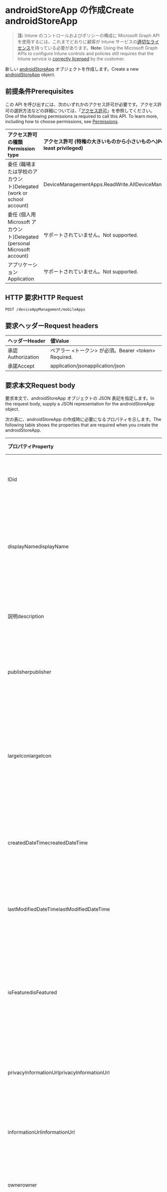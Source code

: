 # <a name="create-androidstoreapp"></a><span data-ttu-id="e8c23-101">androidStoreApp の作成</span><span class="sxs-lookup"><span data-stu-id="e8c23-101">Create androidStoreApp</span></span>

> <span data-ttu-id="e8c23-102">**注:** Intune のコントロールおよびポリシーの構成に Microsoft Graph API を使用するには、これまでどおりに顧客が Intune サービスの[適切なライセンス](https://go.microsoft.com/fwlink/?linkid=839381)を持っている必要があります。</span><span class="sxs-lookup"><span data-stu-id="e8c23-102">**Note:** Using the Microsoft Graph APIs to configure Intune controls and policies still requires that the Intune service is [correctly licensed](https://go.microsoft.com/fwlink/?linkid=839381) by the customer.</span></span>

<span data-ttu-id="e8c23-103">新しい [androidStoreApp](../resources/intune_apps_androidstoreapp.md) オブジェクトを作成します。</span><span class="sxs-lookup"><span data-stu-id="e8c23-103">Create a new [androidStoreApp](../resources/intune_apps_androidstoreapp.md) object.</span></span>
## <a name="prerequisites"></a><span data-ttu-id="e8c23-104">前提条件</span><span class="sxs-lookup"><span data-stu-id="e8c23-104">Prerequisites</span></span>
<span data-ttu-id="e8c23-p101">この API を呼び出すには、次のいずれかのアクセス許可が必要です。アクセス許可の選択方法などの詳細については、「[アクセス許可](../../../concepts/permissions_reference.md)」を参照してください。</span><span class="sxs-lookup"><span data-stu-id="e8c23-p101">One of the following permissions is required to call this API. To learn more, including how to choose permissions, see [Permissions](../../../concepts/permissions_reference.md).</span></span>

|<span data-ttu-id="e8c23-107">アクセス許可の種類</span><span class="sxs-lookup"><span data-stu-id="e8c23-107">Permission type</span></span>|<span data-ttu-id="e8c23-108">アクセス許可 (特権の大きいものから小さいものへ)</span><span class="sxs-lookup"><span data-stu-id="e8c23-108">Permissions (from most to least privileged)</span></span>|
|:---|:---|
|<span data-ttu-id="e8c23-109">委任 (職場または学校のアカウント)</span><span class="sxs-lookup"><span data-stu-id="e8c23-109">Delegated (work or school account)</span></span>|<span data-ttu-id="e8c23-110">DeviceManagementApps.ReadWrite.All</span><span class="sxs-lookup"><span data-stu-id="e8c23-110">DeviceManagementApps.ReadWrite.All</span></span>|
|<span data-ttu-id="e8c23-111">委任 (個人用 Microsoft アカウント)</span><span class="sxs-lookup"><span data-stu-id="e8c23-111">Delegated (personal Microsoft account)</span></span>|<span data-ttu-id="e8c23-112">サポートされていません。</span><span class="sxs-lookup"><span data-stu-id="e8c23-112">Not supported.</span></span>|
|<span data-ttu-id="e8c23-113">アプリケーション</span><span class="sxs-lookup"><span data-stu-id="e8c23-113">Application</span></span>|<span data-ttu-id="e8c23-114">サポートされていません。</span><span class="sxs-lookup"><span data-stu-id="e8c23-114">Not supported.</span></span>|

## <a name="http-request"></a><span data-ttu-id="e8c23-115">HTTP 要求</span><span class="sxs-lookup"><span data-stu-id="e8c23-115">HTTP Request</span></span>
<!-- {
  "blockType": "ignored"
}
-->
``` http
POST /deviceAppManagement/mobileApps
```

## <a name="request-headers"></a><span data-ttu-id="e8c23-116">要求ヘッダー</span><span class="sxs-lookup"><span data-stu-id="e8c23-116">Request headers</span></span>
|<span data-ttu-id="e8c23-117">ヘッダー</span><span class="sxs-lookup"><span data-stu-id="e8c23-117">Header</span></span>|<span data-ttu-id="e8c23-118">値</span><span class="sxs-lookup"><span data-stu-id="e8c23-118">Value</span></span>|
|:---|:---|
|<span data-ttu-id="e8c23-119">承認</span><span class="sxs-lookup"><span data-stu-id="e8c23-119">Authorization</span></span>|<span data-ttu-id="e8c23-120">ベアラー &lt;トークン&gt; が必須。</span><span class="sxs-lookup"><span data-stu-id="e8c23-120">Bearer &lt;token&gt; Required.</span></span>|
|<span data-ttu-id="e8c23-121">承諾</span><span class="sxs-lookup"><span data-stu-id="e8c23-121">Accept</span></span>|<span data-ttu-id="e8c23-122">application/json</span><span class="sxs-lookup"><span data-stu-id="e8c23-122">application/json</span></span>|

## <a name="request-body"></a><span data-ttu-id="e8c23-123">要求本文</span><span class="sxs-lookup"><span data-stu-id="e8c23-123">Request body</span></span>
<span data-ttu-id="e8c23-124">要求本文で、androidStoreApp オブジェクトの JSON 表記を指定します。</span><span class="sxs-lookup"><span data-stu-id="e8c23-124">In the request body, supply a JSON representation for the androidStoreApp object.</span></span>

<span data-ttu-id="e8c23-125">次の表に、androidStoreApp の作成時に必要になるプロパティを示します。</span><span class="sxs-lookup"><span data-stu-id="e8c23-125">The following table shows the properties that are required when you create the androidStoreApp.</span></span>

|<span data-ttu-id="e8c23-126">プロパティ</span><span class="sxs-lookup"><span data-stu-id="e8c23-126">Property</span></span>|<span data-ttu-id="e8c23-127">タイプ</span><span class="sxs-lookup"><span data-stu-id="e8c23-127">Type</span></span>|<span data-ttu-id="e8c23-128">説明</span><span class="sxs-lookup"><span data-stu-id="e8c23-128">Description</span></span>|
|:---|:---|:---|
|<span data-ttu-id="e8c23-129">ID</span><span class="sxs-lookup"><span data-stu-id="e8c23-129">id</span></span>|<span data-ttu-id="e8c23-130">文字列</span><span class="sxs-lookup"><span data-stu-id="e8c23-130">String</span></span>|<span data-ttu-id="e8c23-131">エンティティのキー。</span><span class="sxs-lookup"><span data-stu-id="e8c23-131">Key of the entity.</span></span> <span data-ttu-id="e8c23-132">[mobileApp](../resources/intune_apps_mobileapp.md) から継承します</span><span class="sxs-lookup"><span data-stu-id="e8c23-132">Inherited from [mobileApp](../resources/intune_apps_mobileapp.md)</span></span>|
|<span data-ttu-id="e8c23-133">displayName</span><span class="sxs-lookup"><span data-stu-id="e8c23-133">displayName</span></span>|<span data-ttu-id="e8c23-134">文字列</span><span class="sxs-lookup"><span data-stu-id="e8c23-134">String</span></span>|<span data-ttu-id="e8c23-135">管理者が提供またはインポートしたアプリのタイトル。</span><span class="sxs-lookup"><span data-stu-id="e8c23-135">The admin provided or imported title of the app.</span></span> <span data-ttu-id="e8c23-136">[mobileApp](../resources/intune_apps_mobileapp.md) から継承します</span><span class="sxs-lookup"><span data-stu-id="e8c23-136">Inherited from [mobileApp](../resources/intune_apps_mobileapp.md)</span></span>|
|<span data-ttu-id="e8c23-137">説明</span><span class="sxs-lookup"><span data-stu-id="e8c23-137">description</span></span>|<span data-ttu-id="e8c23-138">文字列</span><span class="sxs-lookup"><span data-stu-id="e8c23-138">String</span></span>|<span data-ttu-id="e8c23-139">アプリの説明。</span><span class="sxs-lookup"><span data-stu-id="e8c23-139">The description of the app.</span></span> <span data-ttu-id="e8c23-140">[mobileApp](../resources/intune_apps_mobileapp.md) から継承します</span><span class="sxs-lookup"><span data-stu-id="e8c23-140">Inherited from [mobileApp](../resources/intune_apps_mobileapp.md)</span></span>|
|<span data-ttu-id="e8c23-141">publisher</span><span class="sxs-lookup"><span data-stu-id="e8c23-141">publisher</span></span>|<span data-ttu-id="e8c23-142">文字列</span><span class="sxs-lookup"><span data-stu-id="e8c23-142">String</span></span>|<span data-ttu-id="e8c23-143">アプリの発行元。</span><span class="sxs-lookup"><span data-stu-id="e8c23-143">The publisher of the app.</span></span> <span data-ttu-id="e8c23-144">[mobileApp](../resources/intune_apps_mobileapp.md) から継承します</span><span class="sxs-lookup"><span data-stu-id="e8c23-144">Inherited from [mobileApp](../resources/intune_apps_mobileapp.md)</span></span>|
|<span data-ttu-id="e8c23-145">largeIcon</span><span class="sxs-lookup"><span data-stu-id="e8c23-145">largeIcon</span></span>|[<span data-ttu-id="e8c23-146">mimeContent</span><span class="sxs-lookup"><span data-stu-id="e8c23-146">mimeContent</span></span>](../resources/intune_shared_mimecontent.md)|<span data-ttu-id="e8c23-147">アプリの詳細に表示され、アイコンのアップロードに使用される大きなアイコン。</span><span class="sxs-lookup"><span data-stu-id="e8c23-147">The large icon, to be displayed in the app details and used for upload of the icon.</span></span> <span data-ttu-id="e8c23-148">[mobileApp](../resources/intune_apps_mobileapp.md) から継承します</span><span class="sxs-lookup"><span data-stu-id="e8c23-148">Inherited from [mobileApp](../resources/intune_apps_mobileapp.md)</span></span>|
|<span data-ttu-id="e8c23-149">createdDateTime</span><span class="sxs-lookup"><span data-stu-id="e8c23-149">createdDateTime</span></span>|<span data-ttu-id="e8c23-150">DateTimeOffset</span><span class="sxs-lookup"><span data-stu-id="e8c23-150">DateTimeOffset</span></span>|<span data-ttu-id="e8c23-151">アプリが作成された日時。</span><span class="sxs-lookup"><span data-stu-id="e8c23-151">The date and time the app was created.</span></span> <span data-ttu-id="e8c23-152">[mobileApp](../resources/intune_apps_mobileapp.md) から継承します</span><span class="sxs-lookup"><span data-stu-id="e8c23-152">Inherited from [mobileApp](../resources/intune_apps_mobileapp.md)</span></span>|
|<span data-ttu-id="e8c23-153">lastModifiedDateTime</span><span class="sxs-lookup"><span data-stu-id="e8c23-153">lastModifiedDateTime</span></span>|<span data-ttu-id="e8c23-154">DateTimeOffset</span><span class="sxs-lookup"><span data-stu-id="e8c23-154">DateTimeOffset</span></span>|<span data-ttu-id="e8c23-155">アプリが最後に変更された日時。</span><span class="sxs-lookup"><span data-stu-id="e8c23-155">The date and time the app was last modified.</span></span> <span data-ttu-id="e8c23-156">[mobileApp](../resources/intune_apps_mobileapp.md) から継承します</span><span class="sxs-lookup"><span data-stu-id="e8c23-156">Inherited from [mobileApp](../resources/intune_apps_mobileapp.md)</span></span>|
|<span data-ttu-id="e8c23-157">isFeatured</span><span class="sxs-lookup"><span data-stu-id="e8c23-157">isFeatured</span></span>|<span data-ttu-id="e8c23-158">ブール値</span><span class="sxs-lookup"><span data-stu-id="e8c23-158">Boolean</span></span>|<span data-ttu-id="e8c23-159">アプリが管理者のおすすめとしてマークされたかどうかを示す値。[mobileApp](../resources/intune_apps_mobileapp.md) から継承します</span><span class="sxs-lookup"><span data-stu-id="e8c23-159">The value indicating whether the app is marked as featured by the admin. Inherited from [mobileApp](../resources/intune_apps_mobileapp.md)</span></span>|
|<span data-ttu-id="e8c23-160">privacyInformationUrl</span><span class="sxs-lookup"><span data-stu-id="e8c23-160">privacyInformationUrl</span></span>|<span data-ttu-id="e8c23-161">文字列</span><span class="sxs-lookup"><span data-stu-id="e8c23-161">String</span></span>|<span data-ttu-id="e8c23-162">プライバシーに関する声明の URL。</span><span class="sxs-lookup"><span data-stu-id="e8c23-162">The privacy statement Url.</span></span> <span data-ttu-id="e8c23-163">[mobileApp](../resources/intune_apps_mobileapp.md) から継承します</span><span class="sxs-lookup"><span data-stu-id="e8c23-163">Inherited from [mobileApp](../resources/intune_apps_mobileapp.md)</span></span>|
|<span data-ttu-id="e8c23-164">informationUrl</span><span class="sxs-lookup"><span data-stu-id="e8c23-164">informationUrl</span></span>|<span data-ttu-id="e8c23-165">文字列</span><span class="sxs-lookup"><span data-stu-id="e8c23-165">String</span></span>|<span data-ttu-id="e8c23-166">詳細情報の URL。</span><span class="sxs-lookup"><span data-stu-id="e8c23-166">The more information Url.</span></span> <span data-ttu-id="e8c23-167">[mobileApp](../resources/intune_apps_mobileapp.md) から継承します</span><span class="sxs-lookup"><span data-stu-id="e8c23-167">Inherited from [mobileApp](../resources/intune_apps_mobileapp.md)</span></span>|
|<span data-ttu-id="e8c23-168">owner</span><span class="sxs-lookup"><span data-stu-id="e8c23-168">owner</span></span>|<span data-ttu-id="e8c23-169">文字列</span><span class="sxs-lookup"><span data-stu-id="e8c23-169">String</span></span>|<span data-ttu-id="e8c23-170">アプリの所有者。</span><span class="sxs-lookup"><span data-stu-id="e8c23-170">The owner of the app.</span></span> <span data-ttu-id="e8c23-171">[mobileApp](../resources/intune_apps_mobileapp.md) から継承します</span><span class="sxs-lookup"><span data-stu-id="e8c23-171">Inherited from [mobileApp](../resources/intune_apps_mobileapp.md)</span></span>|
|<span data-ttu-id="e8c23-172">developer</span><span class="sxs-lookup"><span data-stu-id="e8c23-172">developer</span></span>|<span data-ttu-id="e8c23-173">文字列</span><span class="sxs-lookup"><span data-stu-id="e8c23-173">String</span></span>|<span data-ttu-id="e8c23-174">アプリの開発者。</span><span class="sxs-lookup"><span data-stu-id="e8c23-174">The developer of the app.</span></span> <span data-ttu-id="e8c23-175">[mobileApp](../resources/intune_apps_mobileapp.md) から継承します</span><span class="sxs-lookup"><span data-stu-id="e8c23-175">Inherited from [mobileApp](../resources/intune_apps_mobileapp.md)</span></span>|
|<span data-ttu-id="e8c23-176">notes</span><span class="sxs-lookup"><span data-stu-id="e8c23-176">notes</span></span>|<span data-ttu-id="e8c23-177">文字列</span><span class="sxs-lookup"><span data-stu-id="e8c23-177">String</span></span>|<span data-ttu-id="e8c23-178">アプリ用のメモ。</span><span class="sxs-lookup"><span data-stu-id="e8c23-178">Notes for the app.</span></span> <span data-ttu-id="e8c23-179">[mobileApp](../resources/intune_apps_mobileapp.md) から継承します</span><span class="sxs-lookup"><span data-stu-id="e8c23-179">Inherited from [mobileApp](../resources/intune_apps_mobileapp.md)</span></span>|
|<span data-ttu-id="e8c23-180">publishingState</span><span class="sxs-lookup"><span data-stu-id="e8c23-180">publishingState</span></span>|[<span data-ttu-id="e8c23-181">mobileAppPublishingState</span><span class="sxs-lookup"><span data-stu-id="e8c23-181">mobileAppPublishingState</span></span>](../resources/intune_apps_mobileapppublishingstate.md)|<span data-ttu-id="e8c23-182">アプリの発行の状態。</span><span class="sxs-lookup"><span data-stu-id="e8c23-182">The publishing state for the app.</span></span> <span data-ttu-id="e8c23-183">アプリが発行されていない限り、アプリを割り当てることができません。</span><span class="sxs-lookup"><span data-stu-id="e8c23-183">The app cannot be assigned unless the app is published.</span></span> <span data-ttu-id="e8c23-184">[mobileApp](../resources/intune_apps_mobileapp.md) から継承します。</span><span class="sxs-lookup"><span data-stu-id="e8c23-184">Inherited from [mobileApp](../resources/intune_apps_mobileapp.md)</span></span> <span data-ttu-id="e8c23-185">指定できる値は、 `notPublished`、`processing`、`published` です。</span><span class="sxs-lookup"><span data-stu-id="e8c23-185">The possible values are `notPublished`, `processing`, or `published`.</span></span>|
|<span data-ttu-id="e8c23-186">packageId</span><span class="sxs-lookup"><span data-stu-id="e8c23-186">packageId</span></span>|<span data-ttu-id="e8c23-187">文字列</span><span class="sxs-lookup"><span data-stu-id="e8c23-187">String</span></span>|<span data-ttu-id="e8c23-188">パッケージの識別子。</span><span class="sxs-lookup"><span data-stu-id="e8c23-188">The package identifier.</span></span>|
|<span data-ttu-id="e8c23-189">appStoreUrl</span><span class="sxs-lookup"><span data-stu-id="e8c23-189">appStoreUrl</span></span>|<span data-ttu-id="e8c23-190">文字列</span><span class="sxs-lookup"><span data-stu-id="e8c23-190">String</span></span>|<span data-ttu-id="e8c23-191">Android アプリ ストアの URL。</span><span class="sxs-lookup"><span data-stu-id="e8c23-191">The Android app store URL.</span></span>|
|<span data-ttu-id="e8c23-192">minimumSupportedOperatingSystem</span><span class="sxs-lookup"><span data-stu-id="e8c23-192">minimumSupportedOperatingSystem</span></span>|[<span data-ttu-id="e8c23-193">androidMinimumOperatingSystem</span><span class="sxs-lookup"><span data-stu-id="e8c23-193">androidMinimumOperatingSystem</span></span>](../resources/intune_apps_androidminimumoperatingsystem.md)|<span data-ttu-id="e8c23-194">該当するオペレーティング システムの最小の値です。</span><span class="sxs-lookup"><span data-stu-id="e8c23-194">The value for the minimum applicable operating system.</span></span>|



## <a name="response"></a><span data-ttu-id="e8c23-195">応答</span><span class="sxs-lookup"><span data-stu-id="e8c23-195">Response</span></span>
<span data-ttu-id="e8c23-196">成功した場合、このメソッドは `201 Created` 応答コードと、応答本文で [androidStoreApp](../resources/intune_apps_androidstoreapp.md) オブジェクトを返します。</span><span class="sxs-lookup"><span data-stu-id="e8c23-196">If successful, this method returns a `201 Created` response code and a [androidStoreApp](../resources/intune_apps_androidstoreapp.md) object in the response body.</span></span>

## <a name="example"></a><span data-ttu-id="e8c23-197">例</span><span class="sxs-lookup"><span data-stu-id="e8c23-197">Example</span></span>
### <a name="request"></a><span data-ttu-id="e8c23-198">要求</span><span class="sxs-lookup"><span data-stu-id="e8c23-198">Request</span></span>
<span data-ttu-id="e8c23-199">以下は、要求の例です。</span><span class="sxs-lookup"><span data-stu-id="e8c23-199">Here is an example of the request.</span></span>
``` http
POST https://graph.microsoft.com/v1.0/deviceAppManagement/mobileApps
Content-type: application/json
Content-length: 1002

{
  "@odata.type": "#microsoft.graph.androidStoreApp",
  "displayName": "Display Name value",
  "description": "Description value",
  "publisher": "Publisher value",
  "largeIcon": {
    "@odata.type": "microsoft.graph.mimeContent",
    "type": "Type value",
    "value": "dmFsdWU="
  },
  "lastModifiedDateTime": "2017-01-01T00:00:35.1329464-08:00",
  "isFeatured": true,
  "privacyInformationUrl": "https://example.com/privacyInformationUrl/",
  "informationUrl": "https://example.com/informationUrl/",
  "owner": "Owner value",
  "developer": "Developer value",
  "notes": "Notes value",
  "publishingState": "processing",
  "packageId": "Package Id value",
  "appStoreUrl": "https://example.com/appStoreUrl/",
  "minimumSupportedOperatingSystem": {
    "@odata.type": "microsoft.graph.androidMinimumOperatingSystem",
    "v4_0": true,
    "v4_0_3": true,
    "v4_1": true,
    "v4_2": true,
    "v4_3": true,
    "v4_4": true,
    "v5_0": true,
    "v5_1": true
  }
}
```

### <a name="response"></a><span data-ttu-id="e8c23-200">応答</span><span class="sxs-lookup"><span data-stu-id="e8c23-200">Response</span></span>
<span data-ttu-id="e8c23-p115">以下は、応答の例です。注:簡潔にするために、ここに示す応答オブジェクトは切り詰められている場合があります。すべてのプロパティは実際の呼び出しから返されます。</span><span class="sxs-lookup"><span data-stu-id="e8c23-p115">Here is an example of the response. Note: The response object shown here may be truncated for brevity. All of the properties will be returned from an actual call.</span></span>
``` http
HTTP/1.1 201 Created
Content-Type: application/json
Content-Length: 1110

{
  "@odata.type": "#microsoft.graph.androidStoreApp",
  "id": "1f2b7654-7654-1f2b-5476-2b1f54762b1f",
  "displayName": "Display Name value",
  "description": "Description value",
  "publisher": "Publisher value",
  "largeIcon": {
    "@odata.type": "microsoft.graph.mimeContent",
    "type": "Type value",
    "value": "dmFsdWU="
  },
  "createdDateTime": "2017-01-01T00:02:43.5775965-08:00",
  "lastModifiedDateTime": "2017-01-01T00:00:35.1329464-08:00",
  "isFeatured": true,
  "privacyInformationUrl": "https://example.com/privacyInformationUrl/",
  "informationUrl": "https://example.com/informationUrl/",
  "owner": "Owner value",
  "developer": "Developer value",
  "notes": "Notes value",
  "publishingState": "processing",
  "packageId": "Package Id value",
  "appStoreUrl": "https://example.com/appStoreUrl/",
  "minimumSupportedOperatingSystem": {
    "@odata.type": "microsoft.graph.androidMinimumOperatingSystem",
    "v4_0": true,
    "v4_0_3": true,
    "v4_1": true,
    "v4_2": true,
    "v4_3": true,
    "v4_4": true,
    "v5_0": true,
    "v5_1": true
  }
}
```



